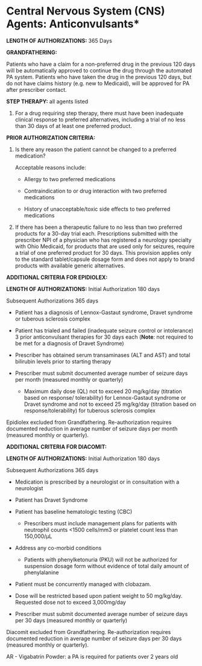 # Central Nervous System (CNS) Agents: Anticonvulsants\*

**LENGTH OF AUTHORIZATIONS:**  365 Days

**GRANDFATHERING:**

Patients who have a claim for a non-preferred drug in the previous 120 days will be automatically approved to continue the drug through the automated PA system. Patients who have taken the drug in the previous 120 days, but do not have claims history (e.g. new to Medicaid), will be approved for PA after prescriber contact.

**STEP THERAPY:**  all agents listed

1. For a drug requiring step therapy, there must have been inadequate clinical response to preferred alternatives, including a trial of no less than 30 days of at least one preferred product.

**PRIOR AUTHORIZATION CRITERIA:**

1. Is there any reason the patient cannot be changed to a preferred medication?

    Acceptable reasons include:

    - Allergy to two preferred medications

    - Contraindication to or drug interaction with two preferred medications

    - History of unacceptable/toxic side effects to two preferred medications

2. If there has been a therapeutic failure to no less than two preferred products for a 30-day trial each. Prescriptions submitted with the prescriber NPI of a physician who has registered a neurology specialty with Ohio Medicaid, for products that are used only for seizures, require a trial of one preferred product for 30 days. This provision applies only to the standard tablet/capsule dosage form and does not apply to brand products with available generic alternatives.

**ADDITIONAL CRITERIA FOR EPIDIOLEX:**

**LENGTH OF AUTHORIZATIONS:**  Initial Authorization 180 days

Subsequent Authorizations 365 days

- Patient has a diagnosis of Lennox-Gastaut syndrome, Dravet syndrome or tuberous sclerosis complex

- Patient has trialed and failed (inadequate seizure control or intolerance) 3 prior anticonvulsant therapies for 30 days each (**Note**: not required to be met for a diagnosis of Dravet Syndrome)

- Prescriber has obtained serum transaminases (ALT and AST) and total bilirubin levels prior to starting therapy

- Prescriber must submit documented average number of seizure days per month (measured monthly or quarterly)

  - Maximum daily dose (QL) not to exceed 20 mg/kg/day (titration based on response/ tolerability) for Lennox-Gastaut syndrome or Dravet syndrome and not to exceed 25 mg/kg/day (titration based on response/tolerability) for tuberous sclerosis complex

Epidiolex excluded from Grandfathering. Re-authorization requires documented reduction in average number of seizure days per month (measured monthly or quarterly).

**ADDITIONAL CRITERIA FOR DIACOMIT:**

**LENGTH OF AUTHORIZATIONS:**  Initial Authorization 180 days

Subsequent Authorizations 365 days

- Medication is prescribed by a neurologist or in consultation with a neurologist

- Patient has Dravet Syndrome

- Patient has baseline hematologic testing (CBC)
  - Prescribers must include management plans for patients with neutrophil counts \<1500 cells/mm3 or platelet count less than 150,000/µL

- Address any co-morbid conditions
  - Patients with phenylketonuria (PKU) will not be authorized for suspension dosage form without evidence of total daily amount of phenylalanine

- Patient must be concurrently managed with clobazam.

- Dose will be restricted based upon patient weight to 50 mg/kg/day. Requested dose not to exceed 3,000mg/day

- Prescriber must submit documented average number of seizure days per 30 days (measured monthly or quarterly)

Diacomit excluded from Grandfathering. Re-authorization requires documented reduction in average number of seizure days per 30 days (measured monthly or quarterly).

AR - Vigabatrin Powder: a PA is required for patients over 2 years old
